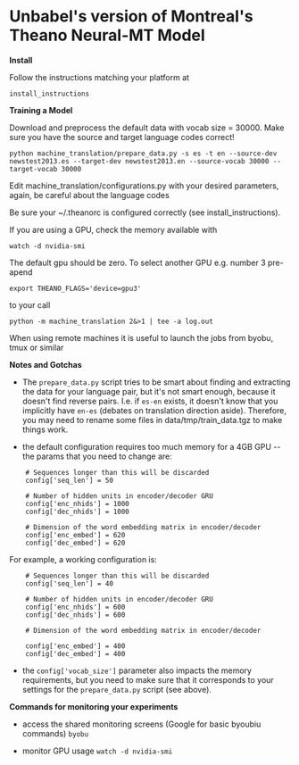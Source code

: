 # Unbabel's version of Montreal's Theano Neural-MT Model  

**Install**

Follow the instructions matching your platform at

    install_instructions

**Training a Model**

Download and preprocess the default data with vocab size = 30000. Make sure you
have the source and target language codes correct!

    python machine_translation/prepare_data.py -s es -t en --source-dev newstest2013.es --target-dev newstest2013.en --source-vocab 30000 --target-vocab 30000

Edit machine_translation/configurations.py with your desired parameters, again,
be careful about the language codes

Be sure your ~/.theanorc is configured correctly (see install_instructions). 

If you are using a GPU, check the memory available with 

    watch -d nvidia-smi

The default gpu should be zero. To select another GPU e.g. number 3 pre-apend

    export THEANO_FLAGS='device=gpu3'

to your call

    python -m machine_translation 2&>1 | tee -a log.out 

When using remote machines it is useful to launch the jobs from byobu, tmux or
similar

**Notes and Gotchas**

- The `prepare_data.py` script tries to be smart about finding and extracting
  the data for your language pair, but it's not smart enough, because it
  doesn't find reverse pairs. I.e. if `es-en` exists, it doesn't know that you
  implicitly have `en-es` (debates on translation direction aside). Therefore,
  you may need to rename some files in data/tmp/train_data.tgz to make things
  work.

- the default configuration requires too much memory for a 4GB GPU -- the
  params that you need to change are: 
```
    # Sequences longer than this will be discarded
    config['seq_len'] = 50

    # Number of hidden units in encoder/decoder GRU
    config['enc_nhids'] = 1000
    config['dec_nhids'] = 1000

    # Dimension of the word embedding matrix in encoder/decoder
    config['enc_embed'] = 620
    config['dec_embed'] = 620

```

For example, a working configuration is:

```
    # Sequences longer than this will be discarded
    config['seq_len'] = 40

    # Number of hidden units in encoder/decoder GRU
    config['enc_nhids'] = 600
    config['dec_nhids'] = 600

    # Dimension of the word embedding matrix in encoder/decoder

    config['enc_embed'] = 400
    config['dec_embed'] = 400
```

- the `config['vocab_size']` parameter also impacts the memory requirements,
  but you need to make sure that it corresponds to your settings for the
  `prepare_data.py` script (see above).

**Commands for monitoring your experiments**

- access the shared monitoring screens (Google for basic byoubiu commands)
`byobu` 

- monitor GPU usage
`watch -d nvidia-smi`
